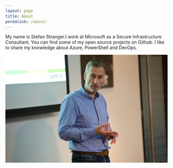 ```yaml
---
layout: page
title: About
permalink: /about/
---
```


My name is Stefan Stranger.I work at Microsoft as a Secure Infrastructure Consultant. You can find some of my open source projects on Github. I like to share my knowledge about Azure, PowerShell and DevOps.

![Centric2018 Event picture](/assets/centric2018.png)
